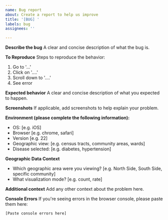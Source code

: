 ```yaml
---
name: Bug report
about: Create a report to help us improve
title: '[BUG] '
labels: bug
assignees: ''

---
```


**Describe the bug**
A clear and concise description of what the bug is.

**To Reproduce**
Steps to reproduce the behavior:
1. Go to '...'
2. Click on '....'
3. Scroll down to '....'
4. See error

**Expected behavior**
A clear and concise description of what you expected to happen.

**Screenshots**
If applicable, add screenshots to help explain your problem.

**Environment (please complete the following information):**
 - OS: [e.g. iOS]
 - Browser [e.g. chrome, safari]
 - Version [e.g. 22]
 - Geographic view: [e.g. census tracts, community areas, wards]
 - Disease selected: [e.g. diabetes, hypertension]

**Geographic Data Context**
- Which geographic area were you viewing? [e.g. North Side, South Side, specific community]
- What visualization mode? [e.g. count, rate]

**Additional context**
Add any other context about the problem here.

**Console Errors**
If you're seeing errors in the browser console, please paste them here:
```
[Paste console errors here]
```